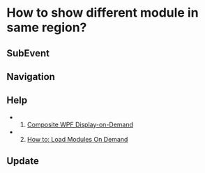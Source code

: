 # How to show different module in same region?


## SubEvent


## Navigation


## Help
* 1. [Composite WPF Display-on-Demand](http://www.codeproject.com/Articles/41931/Composite-WPF-Display-on-Demand)
* 2. [How to: Load Modules On Demand](https://msdn.microsoft.com/en-us/library/ff921071.aspx)


## Update